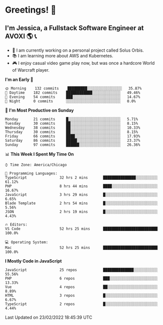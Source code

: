 # Greetings! 🧠

## I'm Jessica, a Fullstack Software Engineer at AVOXI 🌎 📞

- 🌟 I am currently working on a personal project called Solus Orbis.
- 📚 I am learning more about AWS and Kubernetes.
- 🎮 I enjoy casual video game play now, but was once a hardcore World of Warcraft player.

<!--START_SECTION:waka-->
**I'm an Early 🐤** 

```text
🌞 Morning    132 commits    █████████░░░░░░░░░░░░░░░░   35.87% 
🌆 Daytime    182 commits    ████████████░░░░░░░░░░░░░   49.46% 
🌃 Evening    54 commits     ███░░░░░░░░░░░░░░░░░░░░░░   14.67% 
🌙 Night      0 commits      ░░░░░░░░░░░░░░░░░░░░░░░░░   0.0%

```
📅 **I'm Most Productive on Sunday** 

```text
Monday       21 commits     █░░░░░░░░░░░░░░░░░░░░░░░░   5.71% 
Tuesday      30 commits     ██░░░░░░░░░░░░░░░░░░░░░░░   8.15% 
Wednesday    38 commits     ██░░░░░░░░░░░░░░░░░░░░░░░   10.33% 
Thursday     30 commits     ██░░░░░░░░░░░░░░░░░░░░░░░   8.15% 
Friday       66 commits     ████░░░░░░░░░░░░░░░░░░░░░   17.93% 
Saturday     86 commits     █████░░░░░░░░░░░░░░░░░░░░   23.37% 
Sunday       97 commits     ██████░░░░░░░░░░░░░░░░░░░   26.36%

```


📊 **This Week I Spent My Time On** 

```text
⌚︎ Time Zone: America/Chicago

💬 Programming Languages: 
TypeScript               32 hrs 2 mins       ███████████████░░░░░░░░░░   61.12% 
PHP                      8 hrs 44 mins       ████░░░░░░░░░░░░░░░░░░░░░   16.67% 
JavaScript               3 hrs 29 mins       █░░░░░░░░░░░░░░░░░░░░░░░░   6.65% 
Blade Template           2 hrs 54 mins       █░░░░░░░░░░░░░░░░░░░░░░░░   5.56% 
JSON                     2 hrs 19 mins       █░░░░░░░░░░░░░░░░░░░░░░░░   4.43%

🔥 Editors: 
VS Code                  52 hrs 25 mins      █████████████████████████   100.0%

💻 Operating System: 
Mac                      52 hrs 25 mins      █████████████████████████   100.0%

```

**I Mostly Code in JavaScript** 

```text
JavaScript               25 repos            ██████████████░░░░░░░░░░░   55.56% 
PHP                      6 repos             ███░░░░░░░░░░░░░░░░░░░░░░   13.33% 
Vue                      4 repos             ██░░░░░░░░░░░░░░░░░░░░░░░   8.89% 
HTML                     3 repos             █░░░░░░░░░░░░░░░░░░░░░░░░   6.67% 
TypeScript               2 repos             █░░░░░░░░░░░░░░░░░░░░░░░░   4.44%

```



 Last Updated on 23/02/2022 18:45:39 UTC
<!--END_SECTION:waka-->

<!--
**jessikuh/jessikuh** is a ✨ _special_ ✨ repository because its `README.md` (this file) appears on your GitHub profile.

Here are some ideas to get you started:

- 🔭 I’m currently working on ...
- 🌱 I’m currently learning ...
- 👯 I’m looking to collaborate on ...
- 🤔 I’m looking for help with ...
- 💬 Ask me about ...
- 📫 How to reach me: ...
- 😄 Pronouns: ...
- ⚡ Fun fact: ...
-->
